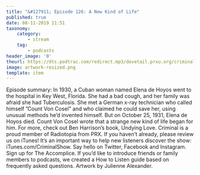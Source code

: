 ```yaml
---
title: "&#127911; Episode 126: A New Kind of Life"
published: true
date: 08-11-2019 11:51
taxonomy:
    category:
        - stream
    tag:
        - podcasts
header_image: '0'
theurl: https://dts.podtrac.com/redirect.mp3/dovetail.prxu.org/criminal/bf890a76-0c7b-489e-b388-665a2883223f/Episode_126_A_New_Kind_of_Life_Part_1.mp3
image: artwork-resized.png
template: item
--- 
```

Episode summary: In 1930, a Cuban woman named Elena de Hoyos went to the hospital in Key West, Florida. She had a bad cough, and her family was afraid she had Tuberculosis. She met a German x-ray technician who called himself ”Count Von Cosel” and who claimed he could save her, using unusual methods he’d invented himself. But on October 25, 1931, Elena de Hoyos died. Count Von Cosel wrote that a strange new kind of life began for him. For more, check out Ben Harrison’s book, Undying Love. Criminal is a proud member of Radiotopia from PRX. If you haven’t already, please review us on iTunes! It’s an important way to help new listeners discover the show: iTunes.com/CriminalShow. Say hello on Twitter, Facebook and Instagram. Sign up for The Accomplice. If you’d like to introduce friends or family members to podcasts, we created a How to Listen guide based on frequently asked questions. Artwork by Julienne Alexander.

